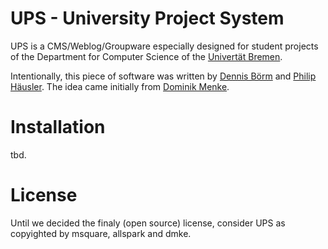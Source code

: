 # UPS - University Project System

UPS is a CMS/Weblog/Groupware especially designed for student projects of the Department
for Computer Science of the [Univertät Bremen](http://www.informatik.uni-bremen.de).

Intentionally, this piece of software was written by [Dennis Börm](https://github.com/allspark)
and [Philip Häusler](https://github.com/msquare). The idea came initially from
[Dominik Menke](https://github.com/dmke).

# Installation

tbd.

# License

Until we decided the finaly (open source) license, consider UPS as copyighted by msquare,
allspark and dmke.

